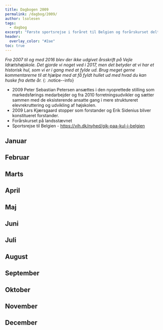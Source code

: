 ```yaml
---
title: Dagbogen 2009
permalink: /dagbog/2009/
author: lsolesen
tags:
  - dagbog
excerpt: "Første sportsrejse i foråret til Belgien og forårskurset deltager på Landsstævnet i Holbæk."
header:
  overlay_color: "#2ae"
toc: true
---
```


_Fra 2007 til og med 2016 blev der ikke udgivet årsskrift på Vejle Idrætshøjskole. Det gjorde vi noget ved i 2017, men det betyder at vi har et historisk hul, som vi er i gang med at fylde ud. Brug meget gerne kommentarerne til at hjælpe med at få fyldt hullet ud med hvad du kan huske fra dette år._
{: .notice--info}

* 2009 Peter Sebastian Petersen ansættes i den nyoprettede stilling som markedsførings medarbejder og fra 2010 forretningsudvikler og sætter sammen med de eksisterende ansatte gang i mere struktureret elevrekruttering og udvikling af højskolen.
* 2009 Lars Kjærsgaard stopper som forstander og Erik Sidenius bliver konstitueret forstander.
* Forårskurset på landsstævnet
* Sportsrejse til Belgien - https://vih.dk/nyhed/gik-paa-kul-i-belgien

## Januar

## Februar

## Marts

## April

## Maj

## Juni

## Juli

## August

## September

## Oktober

## November

## December
